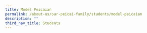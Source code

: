 ```yaml
---
title: Model Peicaian
permalink: /about-us/our-peicai-family/students/model-peicaian
description: ""
third_nav_title: Students
---
```

